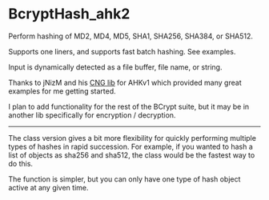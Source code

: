 # BcryptHash_ahk2

Perform hashing of MD2, MD4, MD5, SHA1, SHA256, SHA384, or SHA512.

Supports one liners, and supports fast batch hashing.  See examples.

Input is dynamically detected as a file buffer, file name, or string.

Thanks to jNizM and his [CNG lib](https://www.autohotkey.com/boards/viewtopic.php?f=6&t=23413) for AHKv1 which provided many great examples for me getting started.

I plan to add functionality for the rest of the BCrypt suite, but it may be in another lib specifically for encryption / decryption.

---

The class version gives a bit more flexibility for quickly performing multiple types of hashes in rapid succession.  For example, if you wanted to hash a list of objects as sha256 and sha512, the class would be the fastest way to do this.

The function is simpler, but you can only have one type of hash object active at any given time.